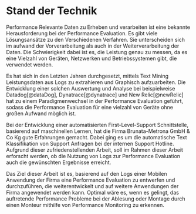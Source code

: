 # Stand der Technik

<!--Um die Leistung einer Anwendung zu Evaluieren 
Leistungsdaten aus Logdaten zu extrahieren und zu verarbeiten ist eine bekannte Herausforderung beim Text Mining.-->Performance Relevante Daten zu Erheben und verarbeiten ist eine bekannte Herausforderung bei der Performance Evaluation. Es gibt viele Lösungsansätze zu den Verschiedenen Verfahren. Sie unterscheiden sich im aufwand der Vorverarbeitung als auch in der Weiterverarbeitung der Daten. Die Schwierigkeit dabei ist es, die Leistung genau zu messen, da es eine Vielzahl von Geräten, Netzwerken und Betriebssystemen gibt, die verwendet werden.

Es hat sich in den Letzten Jahren durchgesetzt, mittels Text Mining Leistungsdaten aus Logs zu extrahieren und Graphisch aufzuarbeiten. Die Entwicklung einer solchen Auswertung und Analyse bei beispielweise Datadog[@dataDog],  Dynatrace[@dynatrace] und New Relic[@newRelic] hat zu einem Paradigmenwechsel in der Performance Evaluation geführt, sodass die Performance Evaluation für eine vielzahl von Geräte ohne großen Aufwand möglich ist. 

Bei der Entwicklung einer automatisierten First-Level-Support Schnittstelle, basierend auf maschinellen Lernen, hat die Firma Brunata-Metrona GmbH & Co Kg gute Erfahrungen gemacht. Dabei ging es um die automatische Text Klassifikation von Support Anfragen bei der internen Support Hotline. Aufgrund dieser zufriedenstellenden Arbeit, soll im Rahmen dieser Arbeit erforscht werden, ob die Nutzung von Logs zur Performance Evaluation auch die gewünschten Ergebnisse erreicht.

Das Ziel dieser Arbeit ist es, basierend auf den Logs einer Mobilen Anwendung der Firma eine Performance Evaluation zu entwerfen und durchzuführen, die weiterentwickelt und auf weitere Anwendungen der Firma angewendet werden kann. <!--Durch die technische Errungenschaft im Bereich Volltextsuche und Auswertung, soll erforscht werden, ob diese Auswertungen auch im bereich der Gemo Logs umsetzbar sind.--> Optimal wäre es, wenn es gelingt, das auftretende Performance Probleme bei der Ablesung oder Montage durch einen Monteur mithilfe von Performance Monitoring zu erkennen.

<!--

Hier erläutern große anbieter nehmen wir aber nicht weil Philosphie daten bleiben inhouse und probleme mit leaks. 

gehen darauf ein was elastic ist und macht udn was es in usnerem prozess übernimmt
Bild wie elastic funzt und was es bei uns übernimmt
## Relevante Daten

Um das Ziel der Performance Evaluation zu erreichen, ist die Erhebung relevanter Daten ein notwendiger Schritt. Relevante Daten sind jene, welche Rückschluss auf die Performance der Anwendung geben. Früher dienten zur Evaluation der Computer Performance der Vergleich von CPU Zyklen^[Vgl. Performance Evaluation and Monitoring 1971 S.81 [@perfomance_evaluation]]. Nachdem diese Daten nicht mehr ausreichend sind^[Vgl. ebd./a.a.O. - selbe Quelle, selbe Seite [@perfomance_evaluation]], benötigt man auf das Anwendungsgebiet Spezifizierte. Für die in der Studienarbeit verwendete Anwendung wird die benötigte Zeit für das Abschließen von Prozessen und die Fehlerquote genutzt.
\newpage

## Methode

Es wurde zur Festlegung der Methodik, der Erhebung Laufzeitrelevanter Daten, eine qualitative Analyse der Methoden in Bezug auf Aufwand zum Implementieren, Komplexität und Einfluss auf zusätzlichen Aufwand der durch diese Methode entsteht untersucht.

### Logging

<!-- Hier Kommt das bereits vorhandene Verfahren der Logs rein, ich gehe darauf ein wie sie funktioniert und werte sie aus und Sage was gut und was schlecht ist.
Ein Ansatz ist logging zu Implementieren, welches den Start, das Ende und die benötigte Zeit von Prozessen loggt.
Die Anwendung der Studienarbeit implementiert Logging. Logging, aus dem Englischen sinngemäß übersetzt etwas zu Dokumentieren^[Vgl. Oxford Advanced Learner´s Dictonary 2015 S.917 [@dictonary]], wird in der Informatik zur Dokumentation und verbesserten Nachvollziehbarkeit von Fehlerzuständen und Prozessabläufen verwendet. Logs werden nach einem vom Entwickler Festgelegtem Schema automatisch Generiert. Jede Zeile entspricht einem neuen Ereignis und wird mit weiteren Informationselementen versehen. Einträge erfolgen in Chronologischer Reihenfolge. Die Anwendung Loggt, die benötigte Zeit zum Abschließen von Performance Relevanten Prozessen. Dazu wird beim Aufruf eines Prozesses eine Stoppuhr gestartet, welche mit Beendigung des Prozesses die ermittelte Zeit als Log Dokumentiert (siehe Code Beispiel).
<!-- Ein ansatzt ist mithilfe von Logging in der Anwendung, alle Prozesse und Ereignise mit Zeitstempeln zu dokumentieren. Die Log Datei enthält die zur Performance Evaluation benötigt Daten. Unter einbezug der vorhandenen

```Java
public void start() {
  timeMillisStart = System.currentTimeMillis();
  timeMillisStartLastLap = timeMillisStart;
}

public void start(String message) {
  Log.d(logTag, "Stopwatch measuring started for {}", message);
}

public void stop() {
  stop("Stopwatch measuring");
}

public void stop(String message) {
  Log.d(logTag, "{} took {}ms", message,
   (System.currentTimeMillis() - timeMillisStart));
}
```

### Modul zur Laufzeiterfassung

Eine weiter Herangehensweise ist die Implementierung einer Klasse welche die Erhebung und Speicherung der relevanten Daten übernimmt. Die Klasse stellt eine Schnittstelle bereit, an welcher der beginn und die beendigung eines Prozesses übergeben wird. Die Klasse ermittelt die benötigte Zeit und Speichert die gesammelten Daten. Das Format der Speicherung richtet sich nach der gewählten Methode zur Realisierung der graphischen Darstellung, welche in Kapitel X behandelt wird.
<!--
Kommentare können so hinzugefügt werden.

\newpage

## Ergebnisse


---------------------------------------------------------------------------
Methode         Aufwand          Komplexität    Zusätzlicher Aufwand
--------------  ---------------  -------------  ----------------------  
Logging         1                1              3

Modul           3                2              1

---------------------------------------------------------------------------

Table: Zeigt die Methoden zur Erhebung Relevanter Daten und ihre Eignung in Bezug auf Umsetzbarkeit, Komplexität und Zusätzlichen Aufwand. Die zahlen in den Zellen sind die Bewertung zu den einzelnen Kriterien. Die Bewertung unterteilt sich in 3 Kategorien mit entsprechender Zahl. Die "1" steht für gering, die "2" für mittlere und die "3" für hohe Charaktereigenschaft. Steht eine 1 bei der Komplexität bedeutet das eine geringe Komplexität. \label{EvaluationTable}

Die Auswertung der Tabelle ergibt das Logging als Methode einen geringen Aufwand, geringe Komplexität und hohen Zusätzlichen Aufwand aufweist. Wohingegen das Modul einen Hohe Aufwand, mittlere Komplexität und mittleren Zusätzlichen Aufwand aufweist.

## Auseinandersetzung

Der geringe Aufwand zur Implementierung des Loggings liegt darin das in der Anwendung der Studienarbeit bereits Logging im gewünschten umfang Implementiert ist. Daher rührt auch die geringe Komplexität. Selbst ohne bestehendes Logging in gewünschter form benötigt die Implementierung oder Erweiterung durch einer Stoppuhr mit Logging Funktion in Java 13 Zeilen Code. Siehe Codebeispiel oben. Der hohe zusätzliche Aufwand entsteht dadurch das in der Log Datei nicht nur die gewünschten Performance Daten liegen. Dies führt dazu das in einem nächsten schritt die Logs ausgewertet werden müssen.

Der Hohe Aufwand zur Implementierung des Moduls ergibt sich einerseits, dadurch das die Klasse samt Schnittstelle sinnvoll Implementiert werden muss. Zusätzlich muss die Schnittstelle an allen gewünschten Performance relevanten Prozessen angesprochen werden. Nachdem die Klasse eine Schnittstelle bereitstellt, sich um die Berechnung der benötigten Zeit und der Speicherung kümmert, ist das ganze von mittlerer Komplexität. Der geringe zusätzliche Aufwand rührt durch die selbst Bestimmung der form der Abspeicherung. Diese kann so gewählt werden das die Daten direkt Graphisch ausgewertet werden können.

## Schlussfolgerung

Schlussendlich überwiegen die Vorteile von Logging gegenüber dem großen zusätzlichen Aufwand, sodass in der Studienarbeit Logging und nicht ein eigenes Modul zur Erhebung Laufzeitrelevanter Daten genutzt wird. Im nächsten Kapitel wird die Methode zur Weiterverarbeitung der Daten Untersucht.
-->
